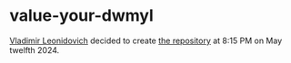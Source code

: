 # value-your-dwmyl
[Vladimir Leonidovich](https://github.com/vladimircreator/) decided to create [the repository](https://github.com/vladimircreator/value-your-dwmyl/) at 8:15 PM on May twelfth 2024.
